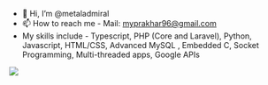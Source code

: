 - 👋 Hi, I’m @metaladmiral
- 📫 How to reach me - Mail: myprakhar96@gmail.com
- My skills include - Typescript, PHP (Core and Laravel), Python, Javascript, HTML/CSS, Advanced MySQL , Embedded C, Socket Programming, Multi-threaded apps, Google APIs

[![](https://visitcount.itsvg.in/api?id=metaladmiral&label=Profile%20Views&icon=1&pretty=true)](https://visitcount.itsvg.in)

<!---
metaladmiral/metaladmiral is a ✨ special ✨ repository because its `README.md` (this file) appears on your GitHub profile.
You can click the Preview link to take a look at your changes.
--->
